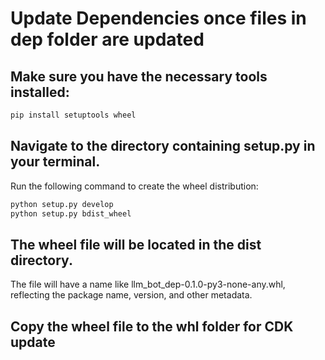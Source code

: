 # Update Dependencies once files in dep folder are updated

## Make sure you have the necessary tools installed:

```bash
pip install setuptools wheel
```

## Navigate to the directory containing setup.py in your terminal.

Run the following command to create the wheel distribution:

```bash
python setup.py develop
python setup.py bdist_wheel
```

## The wheel file will be located in the dist directory.

The file will have a name like llm_bot_dep-0.1.0-py3-none-any.whl, reflecting the package name, version, and other metadata.

## Copy the wheel file to the whl folder for CDK update

